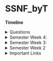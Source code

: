 # SSNF_byT
**Timeline** <br />
<details>
<summary>Questions</summary>
<br>

- [ ] Question 1
    
</details>

<details>
<summary>Semester Week 4:</summary>
<br/>

- [ ] Finish Zuko vs. nflows. (Keep it simple).

</details>

<details>
<summary>Semester Week 3:</summary>
<br/>

Look into differences between [nflows](https://github.com/bayesiains/nflows) and [Zuko](https://github.com/francois-rozet/zuko) libraries.
- [ ] Create/ Define metric how to compare them on test samples.
- [ ] Draw conclusion
</details>

<details>
<summary>Semester Week 2</summary>
<br>
    
Study ETH Course until Week 7 normalizing flows. [Link to lecture](https://ait.ethz.ch/teaching/courses/2023-ss-machine-perception): <br />
- [x] Week 1
- [x] Week 2
- [ ] Week 3
- [ ] Week 4
- [ ] Week 5
- [ ] Week 6
- [x] Week 7

- [ ] Finish implementing and understanding of the following jupyter notebooks: (fff_study.ipynb and make_samples.ipynb)
</details>

<details>
<summary>Important Links</summary>
<br>

- Normalizing flows in general:
    - [1] repo containing link to the main resources, regularly updated (most of the stuff I mention in what follows is reported here as well)
    - [2] a presentation that Davide did at an ETH group meeting, with stuff from the papers already pre-digested (quite similar to the one you linked)
    - [3] interesting introductory paper 
    - [4] another interesting interesting introductory paper
    - [5] main paper about Neural Spline Flows, which is the main kind of transform used in what I've done so far
- Flows4Flows (i.e. the method I'm trying to tune to perform the corrections):
    - [6] paper
    - [7] gh repo
- CQR (i.e. the method already in place and that we're trying to "upgrade" using NFs)
    - [8] Higgs -> gamma gamma differential cross sections paper, see 4.2.1
- Code
    - [9] main repo where I've been implementing the procedure (there are multiple branches due to the different attempts - don't worry too much about it now since it will require deeper explanation)
    - [10] package containing the flows we're using now 
    - [11] another package that we might investigate

On top of this, I will soon add to a repo some small prototypes that I have used here and there to study the problem without using the full setup - which are probably the best place where to start.
Of course I will explain most of this in much better detail when we will start.

Cheers,
Massimiliano

[1] https://github.com/janosh/awesome-normalizing-flows <br />
[2] https://indico.cern.ch/event/1249252/contributions/5248861/attachments/2584931/4459247/23_01_20%20-%20MEMFlow%20project.pdf <br />
[3] https://arxiv.org/pdf/1912.02762.pdf <br />
[4] https://arxiv.org/pdf/1908.09257.pdf <br />
[5] https://arxiv.org/pdf/1906.04032.pdf <br />
[6] https://arxiv.org/pdf/2211.02487.pdf <br />
[7] https://github.com/jraine/flows4flows <br />
[8] https://arxiv.org/abs/2208.12279 <br />
[9] https://github.com/maxgalli/ShowerShapesNormalizingFlow <br />
[10] https://github.com/bayesiains/nflows <br />
[11] https://github.com/francois-rozet/zuko.git <br />
</details>
